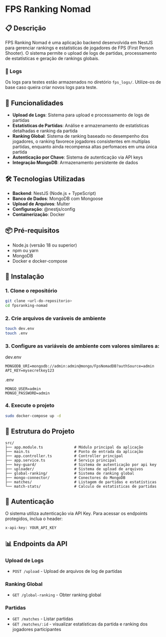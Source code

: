 # FPS Ranking Nomad

## 📋 Descrição

FPS Ranking Nomad é uma aplicação backend desenvolvida em NestJS para gerenciar rankings e estatísticas de jogadores de FPS (First Person Shooter). O sistema permite o upload de logs de partidas, processamento de estatísticas e geração de rankings globais.

### 📝 Logs

Os logs para testes estão armazenados no diretório `fps_logs/`. Utilize-os de base caso queira criar novos logs para teste.

## 🚀 Funcionalidades

- **Upload de Logs**: Sistema para upload e processamento de logs de partidas
- **Estatísticas de Partidas**: Análise e armazenamento de estatísticas detalhadas e ranking da partida
- **Ranking Global**: Sistema de ranking baseado no desempenho dos jogadores, o ranking favorece jogadores consistentes em multiplas partidas, enquanto ainda recompensa altas perfomaces em uma única partida
- **Autenticação por Chave**: Sistema de autenticação via API keys
- **Integração MongoDB**: Armazenamento persistente de dados

## 🛠️ Tecnologias Utilizadas

- **Backend**: NestJS (Node.js + TypeScript)
- **Banco de Dados**: MongoDB com Mongoose
- **Upload de Arquivos**: Multer
- **Configuração**: @nestjs/config
- **Containerização**: Docker

## 📦 Pré-requisitos

- Node.js (versão 18 ou superior)
- npm ou yarn
- MongoDB
- Docker e docker-compose

## 🔧 Instalação

### 1. Clone o repositório

```bash
git clone <url-do-repositorio>
cd fpsranking-nomad
```

### 2. Crie arquivos de varáveis de ambiente

```bash
touch dev.env
touch .env
```

### 3. Configure as variáveis de ambiente com valores similares a:

dev.env
```env
MONGODB_URI=mongodb://admin:admin@mongo/FpsNomadDB?authSource=admin
API_KEY=mysecretkey123
```

.env
```env
MONGO_USER=admin
MONGO_PASSWORD=admin
```

### 4. Execute o projeto

```bash
sudo docker-compose up -d
```

## 📁 Estrutura do Projeto

```
src/
├── app.module.ts              # Módulo principal da aplicação
├── main.ts                    # Ponto de entrada da aplicação
├── app.controller.ts          # Controller principal
├── app.service.ts             # Serviço principal
├── key-guard/                 # Sistema de autenticação por api key
├── uploader/                  # Sistema de upload de arquivos
├── global-ranking/            # Sistema de ranking global
├── mongo-connector/           # Conectores do MongoDB
├── matches/                   # Listagem de partidas e estatísticas
└── match-stats/               # Calculo de estatísticas de partidas
```

## 🔐 Autenticação

O sistema utiliza autenticação via API Key. Para acessar os endpoints protegidos, inclua o header:

```
x-api-key: YOUR_API_KEY
```

## 📊 Endpoints da API

### Upload de Logs
- `POST /upload` - Upload de arquivos de log de partidas


### Ranking Global
- `GET /global-ranking` - Obter ranking global

### Partidas
- `GET /matches` - Listar partidas
- `GET /matches/:id` - visualizar estatísticas da partida e ranking dos jogadores participantes